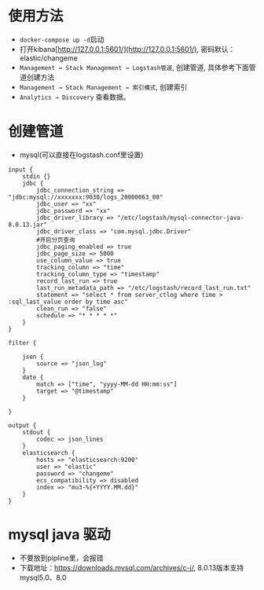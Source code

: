 # 使用方法
+ `docker-compose up -d`启动
+ 打开kibana[http://127.0.0.1:5601/](http://127.0.0.1:5601/), 密码默认：elastic/changeme
+ `Management → Stack Management → Logstash管道`, 创建管道, 具体参考下面管道创建方法
+ `Management → Stack Management → 索引模式`, 创建索引
+ `Analytics → Discovery` 查看数据。

# 创建管道
+ mysql(可以直接在logstash.conf里设置)
```
input {
    stdin {}
    jdbc {
        jdbc_connection_string => "jdbc:mysql://xxxxxxx:9030/logs_20000063_08"
        jdbc_user => "xx"
        jdbc_password => "xx"
        jdbc_driver_library => "/etc/logstash/mysql-connector-java-8.0.13.jar"
        jdbc_driver_class => "com.mysql.jdbc.Driver"
        #开启分页查询
        jdbc_paging_enabled => true
        jdbc_page_size => 5000
        use_column_value => true
        tracking_column => "time"
        tracking_column_type => "timestamp"
        record_last_run => true
        last_run_metadata_path => "/etc/logstash/record_last_run.txt"
        statement => "select * from server_ctlog where time > :sql_last_value order by time asc"
        clean_run => "false"
        schedule => "* * * * *"
    }
}

filter {
 
    json {
        source => "json_log"
    }
    date {
        match => ["time", "yyyy-MM-dd HH:mm:ss"]
        target => "@timestamp"
    }
 
}
  
output {
    stdout {
        codec => json_lines
    }
    elasticsearch {
        hosts => "elasticsearch:9200"
        user => "elastic"
        password => "changeme"
        ecs_compatibility => disabled
        index => "mu3-%{+YYYY.MM.dd}"
    }
}
```


# mysql java 驱动
+ 不要放到pipline里，会报错
+ 下载地址：https://downloads.mysql.com/archives/c-j/, 8.0.13版本支持mysql5.0、8.0
